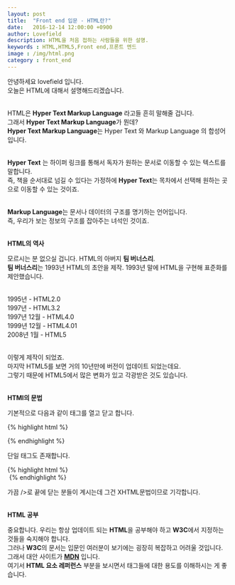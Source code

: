 ```yaml
---
layout: post
title:  "Front end 입문 - HTML란?"
date:   2016-12-14 12:00:00 +0900
author: Lovefield
description: HTML을 처음 접하는 사람들을 위한 설명.
keywords : HTML,HTML5,Front end,프론트 엔드
image : /img/html.png
category : front_end
---
```


안녕하세요 lovefield 입니다.<br>
오늘은 HTML에 대해서 설명해드리겠습니다.<br><br>

HTML은 <b class="blue">Hyper Text Markup Language</b> 라고들 흔히 말해줄 겁니다.<br>
그래서 <b class="blue">Hyper Text Markup Language</b>가 뭔데?<br>
<b class="blue">Hyper Text Markup Language</b>는 <span class="blue">Hyper Text</span> 와 <span class="blue">Markup Language</span> 의 합성어입니다.<br><br>

<b class="blue">Hyper Text</b> 는 하이퍼 링크를 통해서 독자가 원하는 문서로 이동할 수 있는 텍스트를 말합니다.<br>
즉, 책을 순서대로 넘길 수 있다는 가정하에 <b class="blue">Hyper Text</b>는 목차에서 선택해 원하는 곳으로 이동할 수 있는 것이죠.<br><br>

<b class="blue">Markup Language</b>는 문서나 데이터의 구조를 명기하는 언어입니다.<br>
즉, 우리가 보는 정보의 구조를 잡아주는 녀석인 것이죠.<br><br>

<p class="h2"><b>HTML의 역사</b></p>

모르시는 분 없으실 겁니다. HTML의 아버지 <strong class="blue">팀 버너스리</strong>.<br>
<b class="blue">팀 버너스리</b>는 1993년 HTML의 초안을 제작. 1993년 말에 HTML을 구현해 표준화를 제안했습니다.<br><br>

1995년 - HTML2.0<br>
1997년 - HTML3.2<br>
1997년 12월 - HTML4.0<br>
1999년 12월 - HTML4.01<br>
2008년 1월 - HTML5<br><br>

이렇게 제작이 되었죠.<br>
마지막 HTML5를 보면 거의 10년만에 버전이 업데이트 되었는데요.<br>
그렇기 때문에 HTML5에서 많은 변화가 있고 각광받은 것도 있습니다.<br><br>

<p class="h2"><b>HTMl의 문법</b></p>

기본적으로 다음과 같이 태그를 열고 닫고 합니다.

{% highlight html %}
<div></div>
{% endhighlight %}

단일 태그도 존재합니다.

{% highlight html %}
<br>
<img src="" alt="">
{% endhighlight %}

가끔 &#47;&gt;로 끝에 닫는 분들이 계시는데 그건 XHTML문법이므로 기각합니다.<br><br>

<p class="h2"><strong >HTML 공부</strong></p>

중요합니다. 우리는 항상 업데이트 되는 <strong  class="blue">HTML</strong>을 공부해야 하고 <strong  class="blue">W3C</strong>에서 지정하는 것들을 숙지해야 합니다.<br>
그러나 <strong  class="blue">W3C</strong>의 문서는 입문인 여러분이 보기에는 굉장히 복잡하고 어려울 것입니다.<br>
그래서 대안 사이트가 <a href="https://developer.mozilla.org/ko/" target="_blank"><strong  class="red">MDN</strong></a> 입니다.<br>
여기서 <strong  class="blue">HTML 요소 레퍼런스</strong> 부분을 보시면서 태그들에 대한 용도를 이해하시는 게 좋습니다.
